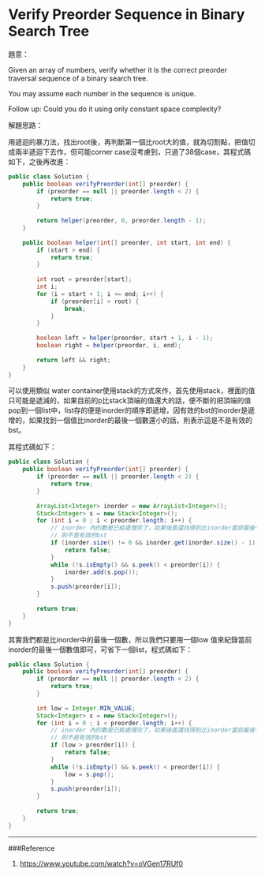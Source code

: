 # Verify Preorder Sequence in Binary Search Tree

[]()

題意：

Given an array of numbers, verify whether it is the correct preorder traversal sequence of a binary search tree.

You may assume each number in the sequence is unique.

Follow up:
Could you do it using only constant space complexity?

解題思路：

用遞迴的暴力法，找出root後，再判斷第一個比root大的值，就為切割點，把值切成兩半遞迴下去作，但可能corner case沒考慮到，只過了38個case，其程式碼如下，之後再改進：

```java
public class Solution {
    public boolean verifyPreorder(int[] preorder) {
        if (preorder == null || preorder.length < 2) {
            return true;
        }
        
        return helper(preorder, 0, preorder.length - 1);
    }
    
    public boolean helper(int[] preorder, int start, int end) {
        if (start > end) {
            return true;
        }
        
        int root = preorder[start];
        int i;
        for (i = start + 1; i <= end; i++) {
            if (preorder[i] > root) {
                break;
            }
        }
        
        boolean left = helper(preorder, start + 1, i - 1);
        boolean right = helper(preorder, i, end);
        
        return left && right;
    }
}
```

可以使用類似 water container使用stack的方式來作，首先使用stack，裡面的值只可能是遞減的，如果目前的p比stack頂端的值還大的話，便不斷的把頂端的值pop到一個list中，list存的便是inorder的順序即遞增，因有效的bst的inorder是遞增的，如果找到一個值比inorder的最後一個數還小的話，則表示這是不是有效的bst。

其程式碼如下：


```java
public class Solution {
    public boolean verifyPreorder(int[] preorder) {
        if (preorder == null || preorder.length < 2) {
            return true;
        }
        
        ArrayList<Integer> inorder = new ArrayList<Integer>();
        Stack<Integer> s = new Stack<Integer>();
        for (int i = 0 ; i < preorder.length; i++) {
            // inorder 內的數是已經處理完了，如果後面還找得到比inorder當前最後一個數還小的話，
            // 則不是有效的bst
            if (inorder.size() != 0 && inorder.get(inorder.size() - 1) > preorder[i]) {
                return false;
            }
            while (!s.isEmpty() && s.peek() < preorder[i]) {
                inorder.add(s.pop());
            }
            s.push(preorder[i]);
        }
        
        return true;
    }
}
```

其實我們都是比inorder中的最後一個數，所以我們只要用一個low 值來紀錄當前inorder的最後一個數值即可，可省下一個list，程式碼如下：

```java
public class Solution {
    public boolean verifyPreorder(int[] preorder) {
        if (preorder == null || preorder.length < 2) {
            return true;
        }
        
        int low = Integer.MIN_VALUE;
        Stack<Integer> s = new Stack<Integer>();
        for (int i = 0 ; i < preorder.length; i++) {
            // inorder 內的數是已經處理完了，如果後面還找得到比inorder當前最後一個數還小的話，
            // 則不是有效的bst
            if (low > preorder[i]) {
                return false;
            }
            while (!s.isEmpty() && s.peek() < preorder[i]) {
                low = s.pop();
            }
            s.push(preorder[i]);
        }
        
        return true;
    }
}
```

---
###Reference
1. https://www.youtube.com/watch?v=oVGen17RUf0